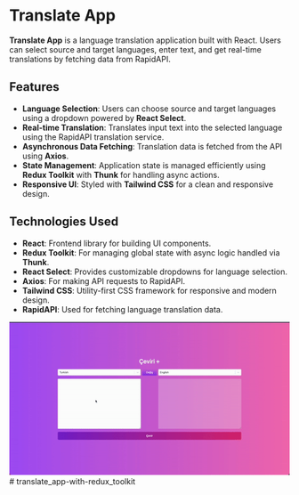 # Translate App

**Translate App** is a language translation application built with React. Users can select source and target languages, enter text, and get real-time translations by fetching data from RapidAPI.

## Features

- **Language Selection**: Users can choose source and target languages using a dropdown powered by **React Select**.
- **Real-time Translation**: Translates input text into the selected language using the RapidAPI translation service.
- **Asynchronous Data Fetching**: Translation data is fetched from the API using **Axios**.
- **State Management**: Application state is managed efficiently using **Redux Toolkit** with **Thunk** for handling async actions.
- **Responsive UI**: Styled with **Tailwind CSS** for a clean and responsive design.

## Technologies Used

- **React**: Frontend library for building UI components.
- **Redux Toolkit**: For managing global state with async logic handled via **Thunk**.
- **React Select**: Provides customizable dropdowns for language selection.
- **Axios**: For making API requests to RapidAPI.
- **Tailwind CSS**: Utility-first CSS framework for responsive and modern design.
- **RapidAPI**: Used for fetching language translation data.

![GIF](translateapp.gif)# translate_app-with-redux_toolkit
